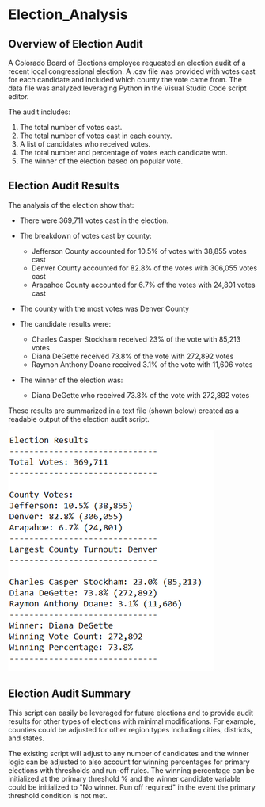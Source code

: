 # Election_Analysis

## Overview of Election Audit

A Colorado Board of Elections employee requested an election audit of a recent local congressional election.  A .csv file was provided with votes cast for each candidate and included which county the vote came from.  The data file was analyzed leveraging Python in the Visual Studio Code script editor.

The audit includes:

  1. The total number of votes cast.
  2. The total number of votes cast in each county.
  3. A list of candidates who received votes.
  4. The total number and percentage of votes each candidate won.
  5. The winner of the election based on popular vote.

## Election Audit Results

The analysis of the election show that:

- There were 369,711 votes cast in the election.

- The breakdown of votes cast by county:
    - Jefferson County accounted for 10.5% of votes with 38,855 votes cast
    - Denver County accounted for 82.8% of the votes with 306,055 votes cast
    - Arapahoe County accounted for 6.7% of the votes with 24,801 votes cast

- The county with the most votes was Denver County
    
- The candidate results were:
    - Charles Casper Stockham received 23% of the vote with 85,213 votes
    - Diana DeGette received 73.8% of the vote with 272,892 votes
    - Raymon Anthony Doane received 3.1% of the vote with 11,606 votes
   
- The winner of the election was:
    - Diana DeGette who received 73.8% of the vote with 272,892 votes

These results are summarized in a text file (shown below) created as a readable output of the election audit script.

![image_name](https://github.com/Christopheremorgan/Election_Analysis/blob/main/election_results_screenshot.png)

## Election Audit Summary
This script can easily be leveraged for future elections and to provide audit results for other types of elections with minimal modifications. For example, counties could be adjusted for other region types including cities, districts, and states.  

The existing script will adjust to any number of candidates and the winner logic can be adjusted to also account for winning percentages for primary elections with thresholds and run-off rules.  The winning percentage can be initialized at the primary threshold % and the winner candidate variable could be initialized to "No winner. Run off required" in the event the primary threshold condition is not met.
